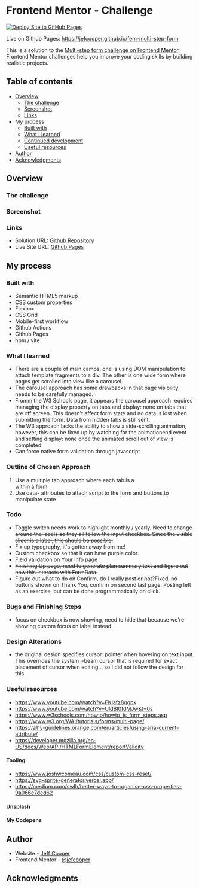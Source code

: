 # Frontend Mentor - Challenge

[![Deploy Site to GitHub Pages](https://github.com/jefcooper/fem-multi-step-form/actions/workflows/static.yml/badge.svg)](https://github.com/jefcooper/fem-multi-step-form/actions/workflows/static.yml)

Live on Github Pages: https://jefcooper.github.io/fem-multi-step-form

This is a solution to the [Multi-step form challenge on Frontend Mentor](https://www.frontendmentor.io/challenges/multistep-form-YVAnSdqQBJ). Frontend Mentor challenges help you improve your coding skills by building realistic projects.

## Table of contents

- [Overview](#overview)
  - [The challenge](#the-challenge)
  - [Screenshot](#screenshot)
  - [Links](#links)
- [My process](#my-process)
  - [Built with](#built-with)
  - [What I learned](#what-i-learned)
  - [Continued development](#continued-development)
  - [Useful resources](#useful-resources)
- [Author](#author)
- [Acknowledgments](#acknowledgments)

## Overview

### The challenge

### Screenshot

### Links

- Solution URL: [Github Repository](https://github.com/jefcooper/fem-multi-step-form)
- Live Site URL: [Github Pages](https://jefcooper.github.io/fem-multi-step-form)

## My process

### Built with

- Semantic HTML5 markup
- CSS custom properties
- Flexbox
- CSS Grid
- Mobile-first workflow
- Github Actions
- Github Pages
- npm / vite

### What I learned

- There are a couple of main camps, one is using DOM manipulation to attach template fragments to a div. The other is one wide form where pages get scrolled into view like a carousel.
- The carousel approach has some drawbacks in that page visibility needs to be carefully managed.
- Fromm the W3 Schools page, it appears the carousel approach requires managing the display property on tabs and display: none on tabs that are off screen. This doesn't affect form state and no data is lost when submitting the form. Data from hidden tabs is still sent.
- The W3 approach lacks the ability to show a side-scrolling animation, however, this can be fixed up by watching for the animationend event and setting display: none once the animated scroll out of view is completed.
- Can force native form validation through javascript

### Outline of Chosen Approach

1. Use a multiple tab approach where each tab is a <section> within a form
2. Use data- attributes to attach script to the form and buttons to manipulate state

### Todo

- ~~Toggle switch needs work to highlight monthly / yearly. Need to change around the labels so they all follow the input checkbox. Since the visible slider is a label, this should be possible.~~
- ~~Fix up typography, it's gotten away from me!~~
- Custom checkbox so that it can have purple color.
- Field validation on Your Info page
- ~~Finishing Up page, need to generate plan summary text and figure out how this interacts with FormData.~~
- ~~Figure out what to do on Confirm, do I really post or not?~~Fixed, no buttons shown on Thank You, confirm on second last page. Posting left as an exercise, but can be done programmatically on click.

### Bugs and Finishing Steps

- focus on checkbox is now showing, need to hide that because we're showing custom focus on label instead.

### Design Alterations

- the original design specifies cursor: pointer when hovering on text input. This overrides the system i-beam cursor that is required for exact placement of cursor when editing... so I did not follow the design for this.

### Useful resources

- https://www.youtube.com/watch?v=FKIafz8qgpk
- https://www.youtube.com/watch?v=UldBI0fdMJw&t=0s
- https://www.w3schools.com/howto/howto_js_form_steps.asp
- https://www.w3.org/WAI/tutorials/forms/multi-page/
- https://a11y-guidelines.orange.com/en/articles/using-aria-current-attribute/
- https://developer.mozilla.org/en-US/docs/Web/API/HTMLFormElement/reportValidity

#### Tooling

- https://www.joshwcomeau.com/css/custom-css-reset/
- https://svg-sprite-generator.vercel.app/
- https://medium.com/swlh/better-ways-to-organise-css-properties-9a066e7ded62

#### Unsplash

#### My Codepens

## Author

- Website - [Jeff Cooper](https://jefcooper.github.io)
- Frontend Mentor - [@jefcooper](https://www.frontendmentor.io/profile/jefcooper)

## Acknowledgments

